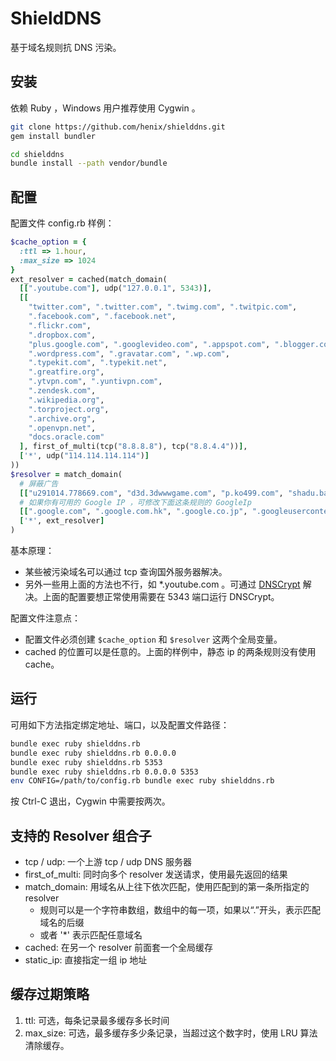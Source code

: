# ShieldDNS

基于域名规则抗 DNS 污染。

## 安装

依赖 Ruby ，Windows 用户推荐使用 Cygwin 。

```bash
git clone https://github.com/henix/shielddns.git
gem install bundler

cd shielddns
bundle install --path vendor/bundle
```

## 配置

配置文件 config.rb 样例：

```ruby
$cache_option = {
  :ttl => 1.hour,
  :max_size => 1024
}
ext_resolver = cached(match_domain(
  [[".youtube.com"], udp("127.0.0.1", 5343)],
  [[
    "twitter.com", ".twitter.com", ".twimg.com", ".twitpic.com",
    ".facebook.com", ".facebook.net",
    ".flickr.com",
    ".dropbox.com",
    "plus.google.com", ".googlevideo.com", ".appspot.com", ".blogger.com",
    ".wordpress.com", ".gravatar.com", ".wp.com",
    ".typekit.com", ".typekit.net",
    ".greatfire.org",
    ".ytvpn.com", ".yuntivpn.com",
    ".zendesk.com",
    ".wikipedia.org",
    ".torproject.org",
    ".archive.org",
    ".openvpn.net",
    "docs.oracle.com"
  ], first_of_multi(tcp("8.8.8.8"), tcp("8.8.4.4"))],
  ['*', udp("114.114.114.114")]
))
$resolver = match_domain(
  # 屏蔽广告
  [["u291014.778669.com", "d3d.3dwwwgame.com", "p.ko499.com", "shadu.baidu.com.shadu110.com", "p.3u5.net", "game.weibo.com", "static.atm.youku.com", "ads.clicksor.com", "focus.inhe.net", "fpcimedia.allyes.com", "pos.baidu.com", "isearch.babylon.com", "c.qiyou.com", "s.ad123m.com", "ads.adk2.com", "syndication.twitter.com", "www.firefox.com.cn", "ad.adtina.com", "cdn.shdsp.net", "cms.gtags.net", "api.miwifi.com"], static_ip("0.0.0.0")],
  # 如果你有可用的 Google IP ，可修改下面这条规则的 GoogleIp
  [[".google.com", ".google.com.hk", ".google.co.jp", ".googleusercontent.com", ".ggpht.com", ".gstatic.com", ".googleapis.com", "www.gmail.com", "goo.gl", ".googlecode.com", ".youtube.com", ".ytimg.com", ".chrome.com", ".feedburner.com", ".recaptcha.net", ".blogger.com", ".blogblog.com"], static_ip(GoogleIp)],
  ['*', ext_resolver]
)
```

基本原理：

* 某些被污染域名可以通过 tcp 查询国外服务器解决。
* 另外一些用上面的方法也不行，如 *.youtube.com 。可通过 [DNSCrypt](http://dnscrypt.org/) 解决。上面的配置要想正常使用需要在 5343 端口运行 DNSCrypt。

配置文件注意点：

* 配置文件必须创建 `$cache_option` 和 `$resolver` 这两个全局变量。
* cached 的位置可以是任意的。上面的样例中，静态 ip 的两条规则没有使用 cache。

## 运行

可用如下方法指定绑定地址、端口，以及配置文件路径：

```bash
bundle exec ruby shielddns.rb
bundle exec ruby shielddns.rb 0.0.0.0
bundle exec ruby shielddns.rb 5353
bundle exec ruby shielddns.rb 0.0.0.0 5353
env CONFIG=/path/to/config.rb bundle exec ruby shielddns.rb
```

按 Ctrl-C 退出，Cygwin 中需要按两次。

## 支持的 Resolver 组合子

* tcp / udp: 一个上游 tcp / udp DNS 服务器
* first_of_multi: 同时向多个 resolver 发送请求，使用最先返回的结果
* match_domain: 用域名从上往下依次匹配，使用匹配到的第一条所指定的 resolver
	- 规则可以是一个字符串数组，数组中的每一项，如果以“.”开头，表示匹配域名的后缀
	- 或者 '*' 表示匹配任意域名
* cached: 在另一个 resolver 前面套一个全局缓存
* static_ip: 直接指定一组 ip 地址

## 缓存过期策略

1. ttl: 可选，每条记录最多缓存多长时间
2. max_size: 可选，最多缓存多少条记录，当超过这个数字时，使用 LRU 算法清除缓存。
